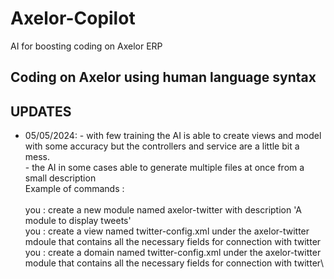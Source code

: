 # Axelor-Copilot
AI for boosting coding on Axelor ERP

## Coding on Axelor using human language syntax

## UPDATES
- 05/05/2024:  - with few training the AI is able to create views and model with some accuracy but the controllers and service are a little bit a mess.\
                - the AI in some cases able to generate multiple files at once from a small description\
Example of commands :\
\
  you : create a new module named axelor-twitter with description 'A module to display tweets'\
  you : create a view named twitter-config.xml under the axelor-twitter mdoule that contains all the necessary fields for connection with twitter\
  you : create a domain named twitter-config.xml under the axelor-twitter module that contains all the necessary fields for connection with twitter\
